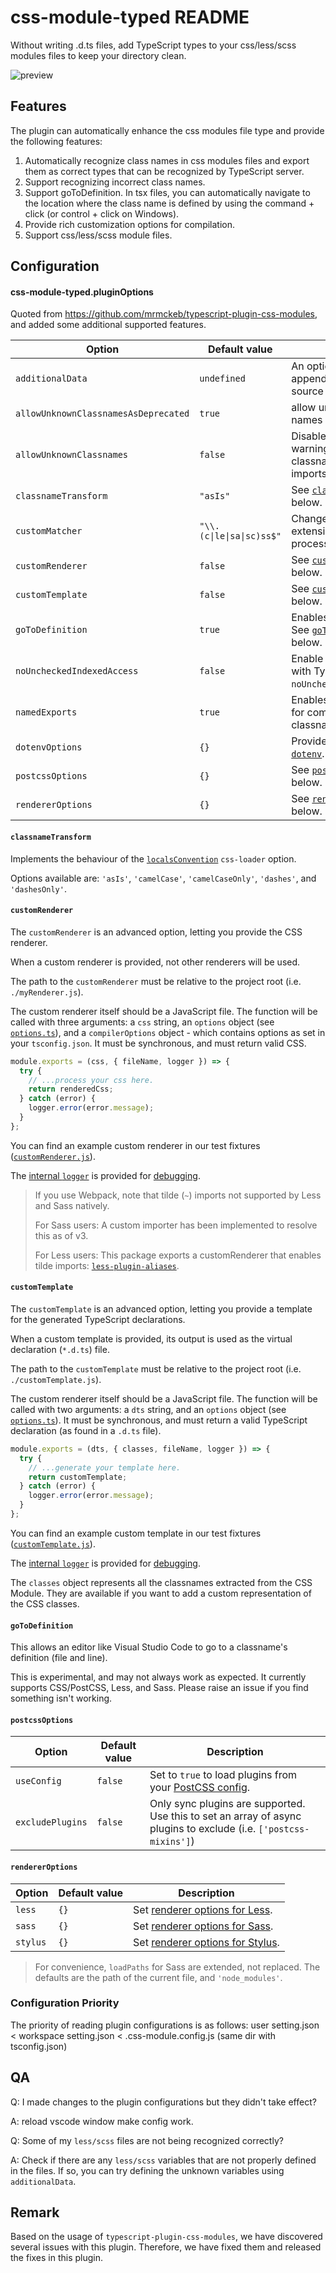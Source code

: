 # css-module-typed README

Without writing .d.ts files, add TypeScript types to your css/less/scss modules files to keep your directory clean.

![preview](https://github.com/qyzzzz/typescript-plugin-css-modules-goToDefinition-reproduction/assets/43691324/7658a6e3-d683-40e1-823e-fa9c495bff85)

## Features

The plugin can automatically enhance the css modules file type and provide the following features:

1. Automatically recognize class names in css modules files and export them as correct types that can be recognized by TypeScript server.
2. Support recognizing incorrect class names.
3. Support goToDefinition. In tsx files, you can automatically navigate to the location where the class name is defined by using the command + click (or control + click on Windows).
4. Provide rich customization options for compilation.
5. Support css/less/scss module files.

## Configuration

#### css-module-typed.pluginOptions

Quoted from https://github.com/mrmckeb/typescript-plugin-css-modules, and added some additional supported features.

| Option                               | Default value             | Description                                                                    |
| ------------------------------------ | ------------------------- | ------------------------------------------------------------------------------ |
| `additionalData`                     | `undefined`               | An optional string to append to the top of source files.                       |
| `allowUnknownClassnamesAsDeprecated` | `true`                    | allow unknown class names as deprecated                                        |
| `allowUnknownClassnames`             | `false`                   | Disables TypeScript warnings on unknown classnames (for default imports only). |
| `classnameTransform`                 | `"asIs"`                  | See [`classnameTransform`](#classnameTransform) below.                         |
| `customMatcher`                      | `"\\.(c\|le\|sa\|sc)ss$"` | Changes the file extensions that this plugin processes.                        |
| `customRenderer`                     | `false`                   | See [`customRenderer`](#customRenderer) below.                                 |
| `customTemplate`                     | `false`                   | See [`customTemplate`](#customTemplate) below.                                 |
| `goToDefinition`                     | `true`                    | Enables jump to definition. See [`goToDefinition`](#goToDefinition) below.     |
| `noUncheckedIndexedAccess`           | `false`                   | Enable for compatibility with TypeScript's `noUncheckedIndexedAccess`.         |
| `namedExports`                       | `true`                    | Enables named exports for compatible classnames.                               |
| `dotenvOptions`                      | `{}`                      | Provides options for [`dotenv`](https://github.com/motdotla/dotenv#options).   |
| `postcssOptions`                     | `{}`                      | See [`postcssOptions`](#postcssOptions) below.                                 |
| `rendererOptions`                    | `{}`                      | See [`rendererOptions`](#rendererOptions) below.                               |

#### `classnameTransform`

Implements the behaviour of the [`localsConvention`](https://github.com/webpack-contrib/css-loader#localsconvention) `css-loader` option.

Options available are: `'asIs'`, `'camelCase'`, `'camelCaseOnly'`, `'dashes'`, and `'dashesOnly'`.

#### `customRenderer`

The `customRenderer` is an advanced option, letting you provide the CSS renderer.

When a custom renderer is provided, not other renderers will be used.

The path to the `customRenderer` must be relative to the project root (i.e. `./myRenderer.js`).

The custom renderer itself should be a JavaScript file. The function will be called with three arguments: a `css` string, an `options` object (see [`options.ts`](https://github.com/mrmckeb/typescript-plugin-css-modules/blob/main/src/options.ts#L22-L34)), and a `compilerOptions` object - which contains options as set in your `tsconfig.json`. It must be synchronous, and must return valid CSS.

```js
module.exports = (css, { fileName, logger }) => {
  try {
    // ...process your css here.
    return renderedCss;
  } catch (error) {
    logger.error(error.message);
  }
};
```

You can find an example custom renderer in our test fixtures ([`customRenderer.js`](https://github.com/mrmckeb/typescript-plugin-css-modules/blob/main/src/helpers/__tests__/fixtures/customRenderer.js)).

The [internal `logger`](https://github.com/mrmckeb/typescript-plugin-css-modules/blob/main/src/helpers/logger.ts) is provided for [debugging](#troubleshooting).

> If you use Webpack, note that tilde (`~`) imports not supported by Less and Sass natively.
>
> For Sass users: A custom importer has been implemented to resolve this as of v3.
>
> For Less users: This package exports a customRenderer that enables tilde imports: [`less-plugin-aliases`](https://github.com/dancon/less-plugin-aliases).

#### `customTemplate`

The `customTemplate` is an advanced option, letting you provide a template for the generated TypeScript declarations.

When a custom template is provided, its output is used as the virtual declaration (`*.d.ts`) file.

The path to the `customTemplate` must be relative to the project root (i.e. `./customTemplate.js`).

The custom renderer itself should be a JavaScript file. The function will be called with two arguments: a `dts` string, and an `options` object (see [`options.ts`](https://github.com/mrmckeb/typescript-plugin-css-modules/blob/main/src/options.ts#L43-L52)). It must be synchronous, and must return a valid TypeScript declaration (as found in a `.d.ts` file).

```js
module.exports = (dts, { classes, fileName, logger }) => {
  try {
    // ...generate your template here.
    return customTemplate;
  } catch (error) {
    logger.error(error.message);
  }
};
```

You can find an example custom template in our test fixtures ([`customTemplate.js`](https://github.com/mrmckeb/typescript-plugin-css-modules/blob/main/src/helpers/__tests__/fixtures/customTemplate.js)).

The [internal `logger`](https://github.com/mrmckeb/typescript-plugin-css-modules/blob/main/src/helpers/logger.ts) is provided for [debugging](#troubleshooting).

The `classes` object represents all the classnames extracted from the CSS Module. They are available if you want to add a custom representation of the CSS classes.

#### `goToDefinition`

This allows an editor like Visual Studio Code to go to a classname's definition (file and line).

This is experimental, and may not always work as expected. It currently supports CSS/PostCSS, Less, and Sass. Please raise an issue if you find something isn't working.

#### `postcssOptions`

| Option           | Default value | Description                                                                                                               |
| ---------------- | ------------- | ------------------------------------------------------------------------------------------------------------------------- |
| `useConfig`      | `false`       | Set to `true` to load plugins from your [PostCSS config](https://github.com/michael-ciniawsky/postcss-load-config#usage). |
| `excludePlugins` | `false`       | Only sync plugins are supported. Use this to set an array of async plugins to exclude (i.e. `['postcss-mixins']`)         |

#### `rendererOptions`

| Option   | Default value | Description                                                                          |
| -------- | ------------- | ------------------------------------------------------------------------------------ |
| `less`   | `{}`          | Set [renderer options for Less](http://lesscss.org/usage/#less-options).             |
| `sass`   | `{}`          | Set [renderer options for Sass](https://sass-lang.com/documentation/js-api#options). |
| `stylus` | `{}`          | Set [renderer options for Stylus](https://stylus.bootcss.com/docs/js.html).          |

> For convenience, `loadPaths` for Sass are extended, not replaced. The defaults are the path of the current file, and `'node_modules'`.

### Configuration Priority

The priority of reading plugin configurations is as follows: user setting.json < workspace setting.json < .css-module.config.js (same dir with tsconfig.json)

## QA

Q: I made changes to the plugin configurations but they didn't take effect?

A: reload vscode window make config work.

Q: Some of my `less/scss` files are not being recognized correctly?

A: Check if there are any `less/scss` variables that are not properly defined in the files. If so, you can try defining the unknown variables using `additionalData`.

## Remark

Based on the usage of `typescript-plugin-css-modules`, we have discovered several issues with this plugin. Therefore, we have fixed them and released the fixes in this plugin.
